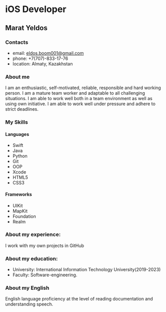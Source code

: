 # iOS Developer

## Marat Yeldos

### Contacts
  * email: eldos.boom001@gmail.com
  * phone: +7(707)-833-17-76
  * location: Almaty, Kazakhstan

### About me 
  I am an enthusiastic, self-motivated, reliable, responsible and hard working person. I am a mature team worker and adaptable to all challenging situations. I am     able to work well both in a team environment as well as using own initiative. I am able to work well under pressure and adhere to strict deadlines.

### My Skills 
#### Languages
  * Swift
  * Java
  * Python
  * Git
  * OOP
  * Xcode
  * HTML5
  * CSS3
#### Frameworks
  * UIKit
  * MapKit
  * Foundation
  * Realm

### About my experience: 
  I work with my own projects in GitHub

### About my education:
  * University: International Information Technology University(2019-2023)
  * Faculty: Software-engineering.
 
### About my English 
  English language proficiency at the level of reading documentation and understanding speech.
